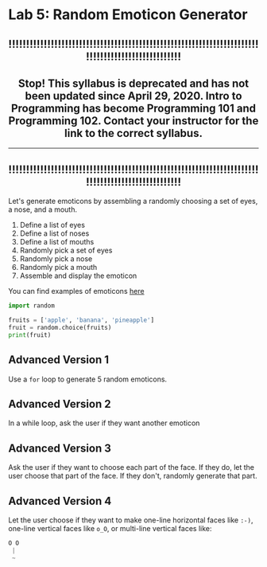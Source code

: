 
# Lab 5: Random Emoticon Generator


<div align="center">

## !!!!!!!!!!!!!!!!!!!!!!!!!!!!!!!!!!!!!!!!!!!!!!!!!!!!!!!!!!!!!!!!!!!!!!!!!!!!!!!!!!!!!!!!!!!!!!!!!!

## **Stop!**  This syllabus is **deprecated** and has not been updated since April 29, 2020. Intro to Programming has become Programming 101 and Programming 102. Contact your instructor for the link to the correct syllabus. 
***
## !!!!!!!!!!!!!!!!!!!!!!!!!!!!!!!!!!!!!!!!!!!!!!!!!!!!!!!!!!!!!!!!!!!!!!!!!!!!!!!!!!!!!!!!!!!!!!!!!!
</div>


Let's generate emoticons by assembling a randomly choosing a set of eyes, a nose, and a mouth.

1. Define a list of eyes
2. Define a list of noses
3. Define a list of mouths
4. Randomly pick a set of eyes
5. Randomly pick a nose
6. Randomly pick a mouth
7. Assemble and display the emoticon

You can find examples of emoticons [here](https://en.wikipedia.org/wiki/List_of_emoticons)


```python
import random

fruits = ['apple', 'banana', 'pineapple']
fruit = random.choice(fruits)
print(fruit)
```

## Advanced Version 1

Use a `for` loop to generate 5 random emoticons.

## Advanced Version 2

In a while loop, ask the user if they want another emoticon

## Advanced Version 3

Ask the user if they want to choose each part of the face. If they do, let the user choose that part of the face. If they don't, randomly generate that part.

## Advanced Version 4

Let the user choose if they want to make one-line horizontal faces like `:-)`, one-line vertical faces like `o_O`, or multi-line vertical faces like:

```python
O O
 |
 ~
```

